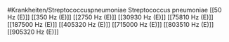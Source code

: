 #Krankheiten/Streptococcuspneumoniae
Streptococcus pneumoniae
[[50 Hz (E)]]
[[350 Hz (E)]]
[[2750 Hz (E)]]
[[30930 Hz (E)]]
[[75810 Hz (E)]]
[[187500 Hz (E)]]
[[405320 Hz (E)]]
[[715000 Hz (E)]]
[[803510 Hz (E)]]
[[905320 Hz (E)]]